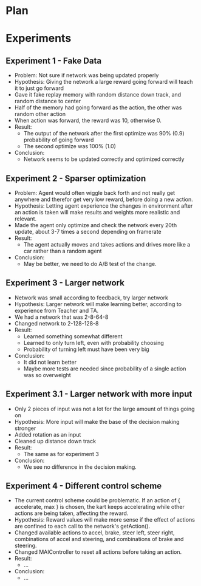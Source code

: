 # Plan



# Experiments
## Experiment 1 - Fake Data
 - Problem: Not sure if network was being updated properly
 - Hypothesis: Giving the network a large reward going forward will teach it to just go forward
 - Gave it fake replay memory with random distance down track, and random distance to center
 - Half of the memory had going forward as the action, the other was random other action
 - When action was forward, the reward was 10, otherwise 0.
 - Result:
	- The output of the network after the first optimize was 90% (0.9) probability of going forward
	- The second optimize was 100% (1.0)
 - Conclusion:
	- Network seems to be updated correctly and optimized correctly

## Experiment 2 - Sparser optimization
 - Problem: Agent would often wiggle back forth and not really get anywhere and therefor
 get very low reward, before doing a new action.
 - Hypothesis: Letting agent experience the changes in environment after an action is taken
 will make results and weights more realistic and relevant.
 - Made the agent only optimize and check the network every 20th update, about 3-7 times a second depending on framerate
 - Result:
	- The agent actually moves and takes actions and drives more like a car rather than a random agent
 - Conclusion:
	- May be better, we need to do A/B test of the change.


## Experiment 3 - Larger network
 - Network was small according to feedback, try larger network
 - Hypothesis: Larger network will make learning better, according to experience from Teacher and TA.
 - We had a network that was 2-8-64-8
 - Changed network to 2-128-128-8
 - Result:
	- Learned something somewhat different
	- Learned to only turn left, even with probability choosing
	- Probability of turning left must have been very big
 - Conclusion:
	- It did not learn better
	- Maybe more tests are needed since probability of a single action was so overweight


## Experiment 3.1 - Larger network with more input
 - Only 2 pieces of input was not a lot for the large amount of things going on
 - Hypothesis: More input will make the base of the decision making stronger
 - Added rotation as an input
 - Cleaned up distance down track
 - Result:
	- The same as for experiment 3
 - Conclusion:
	- We see no difference in the decision making.

## Experiment 4 - Different control scheme
 - The current control scheme could be problematic. If an action of { accelerate, max } is chosen, the kart keeps accelerating while other actions are being taken, affecting the reward.
 - Hypothesis: Reward values will make more sense if the effect of actions are confined to each call to the network's getAction().
 - Changed available actions to accel, brake, steer left, steer right, combinations of accel and steering, and combinations of brake and steering.
 - Changed MAIController to reset all actions before taking an action.
 - Result:
	- ...
 - Conclusion:
	- ...
